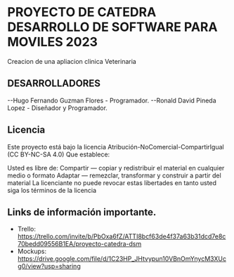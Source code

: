 # PROYECTO DE CATEDRA DESARROLLO DE SOFTWARE PARA MOVILES 2023

Creacion de una apliacion clinica Veterinaria 



## DESARROLLADORES 

--Hugo Fernando Guzman Flores - Programador.
--Ronald David Pineda Lopez - Diseñador y Programador.
  
## Licencia

Este proyecto está bajo la licencia Atribución-NoComercial-CompartirIgual (CC BY-NC-SA 4.0) Que establece:

Usted es libre de: Compartir — copiar y redistribuir el material en cualquier medio o formato Adaptar — remezclar, transformar y construir a partir del material La licenciante no puede revocar estas libertades en tanto usted siga los términos de la licencia

## Links de información importante.

* Trello: https://trello.com/invite/b/PbOxa6fZ/ATTI8bcf63de4f37a63b31dcd7e8c70bedd09556B1EA/proyecto-catedra-dsm
* Mockups: https://drive.google.com/file/d/1C23HP_JHtvypun10VBnOmYnycM3XUcg0/view?usp=sharing
